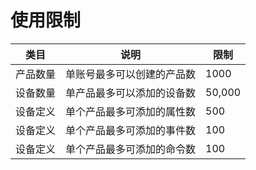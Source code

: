 # 使用限制

| 类目 | 说明 | 限制 |
|---|---|--|
| 产品数量 | 单账号最多可以创建的产品数 | 1000 |
| 设备数量 | 单产品最多可以添加的设备数 | 50,000 |
| 设备定义 | 单个产品最多可添加的属性数 | 500 |
| 设备定义 | 单个产品最多可添加的事件数 | 100 |
| 设备定义 | 单个产品最多可添加的命令数 | 100 |
